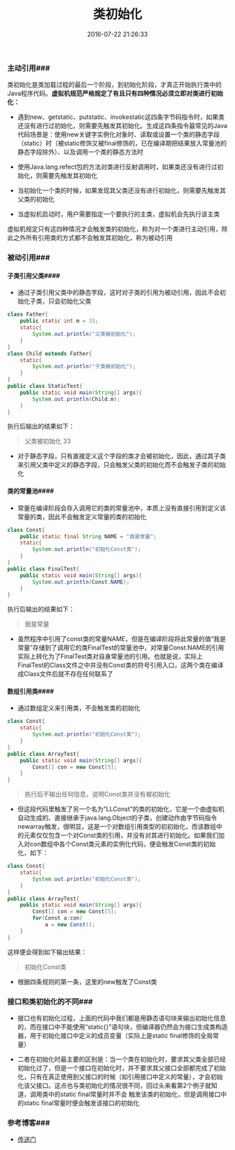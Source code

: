 ﻿---
title: 类初始化
date: 2016-07-22 21:26:33
tags: JVM
categories: JVM
---

### 主动引用###

类初始化是类加载过程的最后一个阶段，到初始化阶段，才真正开始执行类中的Java程序代码。__虚拟机规范严格规定了有且只有四种情况必须立即对类进行初始化：__

- 遇到new、getstatic、putstatic、invokestatic这四条字节码指令时，如果类还没有进行过初始化，则需要先触发其初始化。生成这四条指令最常见的Java代码场景是：使用new关键字实例化对象时、读取或设置一个类的静态字段（static）时（被static修饰又被final修饰的，已在编译期把结果放入常量池的静态字段除外）、以及调用一个类的静态方法时

- 使用Java.lang.refect包的方法对类进行反射调用时，如果类还没有进行过初始化，则需要先触发其初始化

- 当初始化一个类的时候，如果发现其父类还没有进行初始化，则需要先触发其父类的初始化

- 当虚拟机启动时，用户需要指定一个要执行的主类，虚拟机会先执行该主类

 虚拟机规定只有这四种情况才会触发类的初始化，称为对一个类进行主动引用，除此之外所有引用类的方式都不会触发其初始化，称为被动引用
 
<!-- more -->

### 被动引用###

#### 子类引用父类####

- 通过子类引用父类中的静态字段，这时对子类的引用为被动引用，因此不会初始化子类，只会初始化父类

```java
class Father{  
    public static int m = 33;  
    static{  
        System.out.println("父类被初始化");  
    }  
} 
class Child extends Father{  
    static{  
        System.out.println("子类被初始化");  
    }  
}  
public class StaticTest{  
    public static void main(String[] args){  
        System.out.println(Child.m);  
    }  
}  
```

执行后输出的结果如下：
> 父类被初始化
  33
    
- 对于静态字段，只有直接定义这个字段的类才会被初始化，因此，通过其子类来引用父类中定义的静态字段，只会触发父类的初始化而不会触发子类的初始化


#### 类的常量池####

- 常量在编译阶段会存入调用它的类的常量池中，本质上没有直接引用到定义该常量的类，因此不会触发定义常量的类的初始化

```java
class Const{  
    public static final String NAME = "我是常量";  
    static{  
        System.out.println("初始化Const类");  
    }  
}  
public class FinalTest{  
    public static void main(String[] args){  
        System.out.println(Const.NAME);  
    }  
}  
```
 
 执行后输出的结果如下：
 
> 我是常量

- 虽然程序中引用了const类的常量NAME，但是在编译阶段将此常量的值“我是常量”存储到了调用它的类FinalTest的常量池中，对常量Const.NAME的引用实际上转化为了FinalTest类对自身常量池的引用。也就是说，实际上FinalTest的Class文件之中并没有Const类的符号引用入口，这两个类在编译成Class文件后就不存在任何联系了

#### 数组引用类####

- 通过数组定义来引用类，不会触发类的初始化

```java
class Const{  
    static{  
        System.out.println("初始化Const类");  
    }  
}  
public class ArrayTest{  
    public static void main(String[] args){  
        Const[] con = new Const[5];  
    }  
}  
```

>  执行后不输出任何信息，说明Const类并没有被初始化

- 但这段代码里触发了另一个名为“LLConst”的类的初始化，它是一个由虚拟机自动生成的、直接继承于java.lang.Object的子类，创建动作由字节码指令newarray触发，很明显，这是一个对数组引用类型的初初始化，而该数组中的元素仅仅包含一个对Const类的引用，并没有对其进行初始化。如果我们加入对con数组中各个Const类元素的实例化代码，便会触发Const类的初始化，如下：

```java
class Const{  
    static{  
        System.out.println("初始化Const类");  
    }  
}  
public class ArrayTest{  
    public static void main(String[] args){  
        Const[] con = new Const[5];  
        for(Const a:con)  
            a = new Const();  
    }  
}  
```

 这样便会得到如下输出结果：
 
> 初始化Const类

- 根据四条规则的第一条，这里的new触发了Const类

### 接口和类初始化的不同###

-  接口也有初始化过程，上面的代码中我们都是用静态语句块来输出初始化信息的，而在接口中不能使用“static{}”语句块，但编译器仍然会为接口生成<clinit>类构造器，用于初始化接口中定义的成员变量（实际上是static final修饰的全局常量）

- 二者在初始化时最主要的区别是：当一个类在初始化时，要求其父类全部已经初始化过了，但是一个接口在初始化时，并不要求其父接口全部都完成了初始化，只有在真正使用到父接口的时候（如引用接口中定义的常量），才会初始化该父接口。这点也与类初始化的情况很不同，回过头来看第2个例子就知道，调用类中的static final常量时并不会 触发该类的初始化，但是调用接口中的static final常量时便会触发该接口的初始化

### 参考博客###

- [传送门](http://blog.csdn.net/ns_code/article/details/17845821)